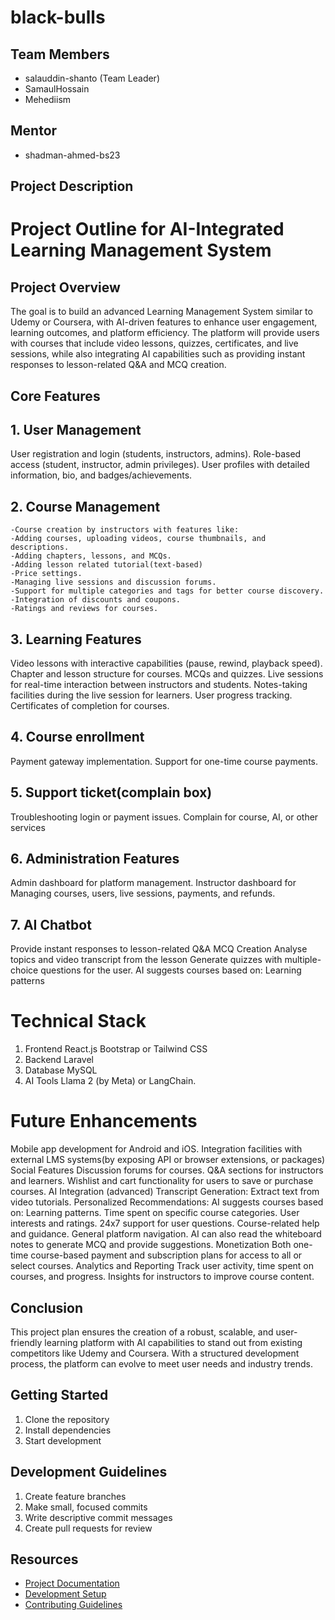 # black-bulls

## Team Members
- salauddin-shanto (Team Leader)
- SamaulHossain
- Mehediism

## Mentor
- shadman-ahmed-bs23

## Project Description

# Project Outline for AI-Integrated Learning Management System
## Project Overview
The goal is to build an advanced Learning Management System similar to Udemy or Coursera, with AI-driven features to enhance user engagement, learning outcomes, and platform efficiency. The platform will provide users with courses that include video lessons, quizzes, certificates, and live sessions, while also integrating AI capabilities such as providing instant responses to lesson-related Q&A and MCQ creation.

## Core Features
## 1. User Management
User registration and login (students, instructors, admins).
Role-based access (student, instructor, admin privileges).
User profiles with detailed information, bio, and badges/achievements.
## 2. Course Management
    -Course creation by instructors with features like:
    -Adding courses, uploading videos, course thumbnails, and descriptions.
    -Adding chapters, lessons, and MCQs.
    -Adding lesson related tutorial(text-based)
    -Price settings.
    -Managing live sessions and discussion forums.
    -Support for multiple categories and tags for better course discovery.
    -Integration of discounts and coupons.
    -Ratings and reviews for courses.
## 3. Learning Features
Video lessons with interactive capabilities (pause, rewind, playback speed).
Chapter and lesson structure for courses.
MCQs and quizzes.
Live sessions for real-time interaction between instructors and students. 
Notes-taking facilities during the live session for learners.
User progress tracking.
Certificates of completion for courses.
## 4. Course enrollment
Payment gateway implementation.
Support for one-time course payments.
## 5. Support ticket(complain box)
Troubleshooting login or payment issues.
Complain for course, AI, or other services
## 6. Administration Features
Admin dashboard for platform management.
Instructor dashboard for Managing courses, users, live sessions, payments, and refunds.
## 7. AI Chatbot
Provide instant responses to lesson-related Q&A
MCQ Creation
Analyse topics and video transcript from the lesson
Generate quizzes with multiple-choice questions for the user.
AI suggests courses based on:
Learning patterns

# Technical Stack
1. Frontend
React.js 
Bootstrap or Tailwind CSS
2. Backend
Laravel 
3. Database
MySQL 
4. AI Tools
Llama 2 (by Meta) or LangChain.


# Future Enhancements
Mobile app development for Android and iOS.
Integration facilities with external LMS systems(by exposing API or browser extensions, or packages)
Social Features 
Discussion forums for courses.
Q&A sections for instructors and learners.
Wishlist and cart functionality for users to save or purchase courses.
AI Integration (advanced)
Transcript Generation:
Extract text from video tutorials.
Personalized Recommendations:
AI suggests courses based on:
Learning patterns.
Time spent on specific course categories.
User interests and ratings.
24x7 support for user questions.
Course-related help and guidance.
General platform navigation.
AI can also read the whiteboard notes to generate MCQ and provide suggestions.
Monetization 
Both one-time course-based payment and subscription plans for access to all or select courses.
Analytics and Reporting
Track user activity, time spent on courses, and progress.
Insights for instructors to improve course content.

## Conclusion
This project plan ensures the creation of a robust, scalable, and user-friendly learning platform with AI capabilities to stand out from existing competitors like Udemy and Coursera. With a structured development process, the platform can evolve to meet user needs and industry trends.



## Getting Started
1. Clone the repository
2. Install dependencies
3. Start development

## Development Guidelines
1. Create feature branches
2. Make small, focused commits
3. Write descriptive commit messages
4. Create pull requests for review

## Resources
- [Project Documentation](docs/)
- [Development Setup](docs/setup.md)
- [Contributing Guidelines](CONTRIBUTING.md)
